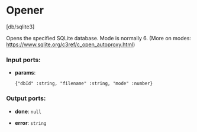# Opener

[db/sqlite3]

Opens the specified SQLite database.
Mode is normally 6.
(More on modes: https://www.sqlite.org/c3ref/c_open_autoproxy.html)

### Input ports:

* __params__: 
    ```
    {"dbId" :string, "filename" :string, "mode" :number}
    ```



### Output ports:

* __done__: `null`


* __error__: `string`


